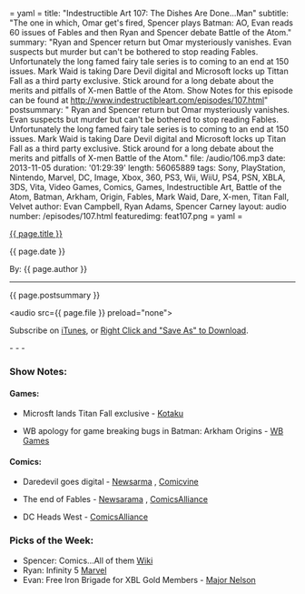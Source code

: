 = yaml =
title: "Indestructible Art 107: The Dishes Are Done...Man"
subtitle: "The one in which, Omar get's fired, Spencer plays Batman: AO, Evan reads 60 issues of Fables and then Ryan and Spencer debate Battle of the Atom."
summary: "Ryan and Spencer return but Omar mysteriously vanishes. Evan suspects but murder but can't be bothered to stop reading Fables. Unfortunately the long famed fairy tale series is to coming to an end at 150 issues. Mark Waid is taking Dare Devil digital and Microsoft locks up Tittan Fall as a third party exclusive. Stick around for a long debate about the merits and pitfalls of X-men Battle of the Atom. Show Notes for this episode can be found at http://www.indestructibleart.com/episodes/107.html"
postsummary: " Ryan and Spencer return but Omar mysteriously vanishes. Evan suspects but murder but can't be bothered to stop reading Fables. Unfortunately the long famed fairy tale series is to coming to an end at 150 issues. Mark Waid is taking Dare Devil digital and Microsoft locks up Titan Fall as a third party exclusive. Stick around for a long debate about the merits and pitfalls of X-men Battle of the Atom."
file: /audio/106.mp3
date: 2013-11-05
duration: '01:29:39'
length: 56065889
tags: Sony, PlayStation, Nintendo, Marvel, DC, Image, Xbox, 360, PS3, Wii, WiiU, PS4, PSN, XBLA, 3DS, Vita, Video Games, Comics, Games, Indestructible Art, Battle of the Atom, Batman, Arkham, Origin, Fables, Mark Waid, Dare, X-men, Titan Fall, Velvet
author: Evan Campbell, Ryan Adams, Spencer Carney
layout: audio
number: /episodes/107.html
featuredimg: feat107.png
= yaml =

<a href="{{ page.url }}" class='postTitleLink'><p class='postTitle'>{{ page.title }}</p></a>
<p class='postPublished'>{{ page.date }}</p>
<p class='postAuthor'>By: {{ page.author }}</p>
<hr>

<p class='podcastSummary'>{{ page.postsummary }}</p>

<audio src={{ page.file }} preload="none"></audio>
<p class='subLinks'>Subscribe on <a href='http://bit.ly/iapodcast'>iTunes</a>, or <a href={{ page.file }}>Right Click and "Save As" to Download</a>.</p>
- - -

### Show Notes:  ###
#### Games: ####
* Microsft lands Titan Fall exclusive - [Kotaku](http://kotaku.com/forget-about-a-titanfall-port-for-playstation-in-a-con-1454335261)

* WB apology for game breaking bugs in Batman: Arkham Origins - [WB Games](http://community.wbgames.com/t5/Official-Announcements/Updates-on-Major-Fixes/m-p/25139#U25139)

#### Comics: ####
* Daredevil goes digital - [Newsarma](http://www.newsarama.com/19459-waid-daredevil-plot-farewell-road-trip-to-san-francisco.html)
, [Comicvine](http://www.comicvine.com/articles/mark-waid-takes-daredevil-from-print-to-infinite-c/1100-147512/)

* The end of Fables - [Newsarama](http://www.newsarama.com/19462-bill-willingham-explains-why-fables-is-ending-with-150.html)
, [ComicsAlliance](http://comicsalliance.com/bill-willingham-fables-ending-issue-150/)

* DC Heads West - [ComicsAlliance](http://comicsalliance.com/dc-comics-burbank-relocation-diane-nelson-new-yrok/)

### Picks of the Week: ###
* Spencer: Comics...All of them [Wiki](http://en.wikipedia.org/wiki/Comic_book)
* Ryan: Infinity 5 [Marvel](http://marvel.com/comics/issue/47126/infinity_2013_5)
* Evan: Free Iron Brigade for XBL Gold Members - [Major Nelson](http://majornelson.com/2013/10/31/games-with-gold-a-world-of-keflings-and-iron-brigade-free-in-november/)
